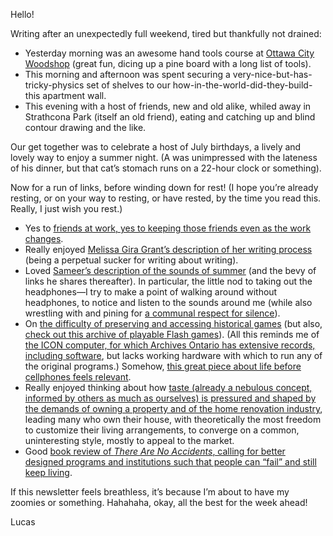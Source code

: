 Hello! 

Writing after an unexpectedly full weekend, tired but thankfully not drained:

- Yesterday morning was an awesome hand tools course at [Ottawa City Woodshop](https://ottawacitywoodshop.com/) (great fun, dicing up a pine board with a long list of tools).
- This morning and afternoon was spent securing a very-nice-but-has-tricky-physics set of shelves to our how-in-the-world-did-they-build-this apartment wall.
- This evening with a host of friends, new and old alike, whiled away in Strathcona Park (itself an old friend), eating and catching up and blind contour drawing and the like.

Our get together was to celebrate a host of July birthdays, a lively and lovely way to enjoy a summer night. (A was unimpressed with the lateness of his dinner, but that cat’s stomach runs on a 22-hour clock or something).

Now for a run of links, before winding down for rest! (I hope you’re already resting, or on your way to resting, or have rested, by the time you read this. Really, I just wish you rest.)

- Yes to [friends at work, yes to keeping those friends even as the work changes](https://everythingchanges.us/blog/work-friends/).
- Really enjoyed [Melissa Gira Grant’s description of her writing process](https://melissagira.ghost.io/back-to-the-beginning/) (being a perpetual sucker for writing about writing).
- Loved [Sameer’s description of the sounds of summer](https://www.inthemargins.ca/sounds-of-summer) (and the bevy of links he shares thereafter). In particular, the little nod to taking out the headphones—I try to make a point of walking around without headphones, to notice and listen to the sounds around me (while also wrestling with and pining for [a communal respect for silence](https://lucascherkewski.com/study/ursula-franklin-silence-commons/)).
- On [the difficulty of preserving and accessing historical games](https://www.theverge.com/2023/7/14/23792586/classic-game-preservation-video-game-history-foundation-esa) (but also, [check out this archive of playable Flash games](https://ooooooooo.ooo/static/browse/?search=)). (All this reminds me of [the ICON computer, for which Archives Ontario has extensive records, including software](https://aims.archives.gov.on.ca/scripts/mwimain.dll/144/DESCRIPTION_WEB/WEB_DESC_DET?SESSIONSEARCH&exp=sisn%203728), but lacks working hardware with which to run any of the original programs.) Somehow, [this great piece about life before cellphones feels relevant](https://slate.com/human-interest/2023/06/life-before-cell-phones-internet-after-work.html).
- Really enjoyed thinking about how [taste (already a nebulous concept, informed by others as much as ourselves) is pressured and shaped by the demands of owning a property and of the home renovation industry](https://annehelen.substack.com/p/how-your-house-makes-you-miserable), leading many who own their house, with theoretically the most freedom to customize their living arrangements, to converge on a common, uninteresting style, mostly to appeal to the market.
- Good [book review of _There Are No Accidents_, calling for better designed programs and institutions such that people can “fail” and still keep living](https://www.shroudedincloaksofboringness.com/2023/01/08/noaccidents.html).

If this newsletter feels breathless, it’s because I’m about to have my zoomies or something. Hahahaha, okay, all the best for the week ahead!

Lucas